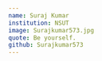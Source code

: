 ```yaml
---		
name: Suraj Kumar		
institution: NSUT	
image: Surajkumar573.jpg	
quote: Be yourself.
github: Surajkumar573		
---		
```

